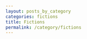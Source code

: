 ```yaml
---
layout: posts_by_category
categories: fictions
title: Fictions
permalink: /category/fictions
---
```

